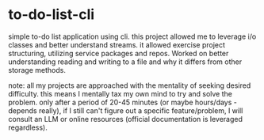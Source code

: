 # to-do-list-cli
simple to-do list application using cli.
this project allowed me to leverage i/o classes and better understand streams. 
it allowed exercise project structuring, utilizing service packages and repos. 
Worked on better understanding reading and writing to a file and why it differs from other storage methods. 

note: all my projects are approached with the mentality of seeking desired difficulty. this means I mentally tax my own mind to try and solve the problem. 
only after a period of 20-45 minutes (or maybe hours/days - depends really), if I still can't figure out a specific feature/problem, I will consult an LLM or online resources (official documentation is leveraged regardless). 
